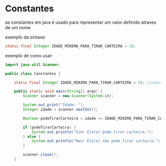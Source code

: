 # Constantes
as constantes em java é usado para representar um valor definido atraves de um nome

exemplo da sintaxe:

~~~java
static final Integer IDADE_MINIMA_PARA_TIRAR_CARTEIRA = 18;
~~~

exemplo de como usar:

~~~java
import java.util.Scanner;

public class Constantes {

    static final Integer IDADE_MINIMA_PARA_TIRAR_CARTEIRA = 18; //constante definida

    public static void main(String[] args) {
        Scanner scanner = new Scanner(System.in);

        System.out.print("Idade: ");
        Integer idade = scanner.nextInt();

        Boolean podeTirarCarteira = idade >= IDADE_MINIMA_PARA_TIRAR_CARTEIRA; //em vez de usar um numero usamos aqui a constante

        if (podeTirarCarteira) {
            System.out.println("Sim! Ele(a) pode tirar carteira.");
        } else {
            System.out.println("Nao! Ele(a) não pode tirar carteira.");
        }

        scanner.close();
    }
~~~
